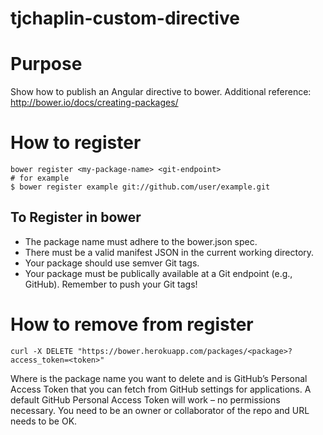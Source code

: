 # tjchaplin-custom-directive

# Purpose
Show how to publish an Angular directive to bower.  Additional reference: http://bower.io/docs/creating-packages/

# How to register
```
bower register <my-package-name> <git-endpoint>
# for example
$ bower register example git://github.com/user/example.git
```

## To Register in bower
* The package name must adhere to the bower.json spec.
* There must be a valid manifest JSON in the current working directory.
* Your package should use semver Git tags.
* Your package must be publically available at a Git endpoint (e.g., GitHub). Remember to push your Git tags!

# How to remove from register
```
curl -X DELETE "https://bower.herokuapp.com/packages/<package>?access_token=<token>"
```

Where <package> is the package name you want to delete and <token> is GitHub’s Personal Access Token that you can fetch from GitHub settings for applications.
A default GitHub Personal Access Token will work – no permissions necessary.
You need to be an owner or collaborator of the repo and URL needs to be OK.
